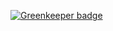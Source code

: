 
[![Greenkeeper badge](https://badges.greenkeeper.io/easilyBaffled/playing-card-formatter.svg)](https://greenkeeper.io/)
